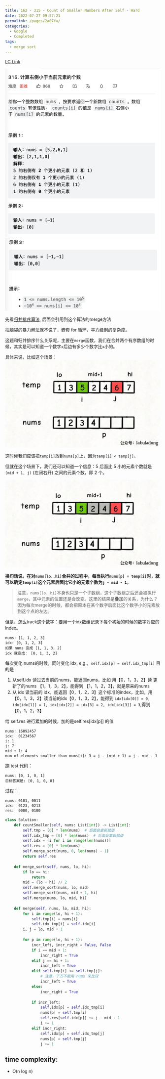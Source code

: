 ```yaml
---
title: 162 - 315 - Count of Smaller Numbers After Self - Hard
date: 2022-07-27 09:57:21
permalink: /pages/2a07fa/
categories:
  - Google
  - Completed
tags:
  - merge sort
---
```


[LC Link](https://leetcode.cn/problems/count-of-smaller-numbers-after-self/)

![](https://raw.githubusercontent.com/emmableu/image/master/202208291433156.png)
![](https://raw.githubusercontent.com/emmableu/image/master/202208291433774.png)


先看[归并排序算法](/pages/5d7c1e/#%E7%AE%97%E6%B3%95%E6%80%9D%E8%B7%AF), 后面会引用到这个算法的merge方法


拍脑袋的暴力解法就不说了，嵌套 for 循环，平方级别的复杂度。

这题和归并排序什么关系呢，主要在`merge`函数，我们在合并两个有序数组的时候，其实是可以知道一个数字`x`后边有多少个数字比`x`小的。

具体来说，比如这个场景：
![](https://raw.githubusercontent.com/emmableu/image/master/202208291435537.png)

这时候我们应该把`temp[i]`放到`nums[p]`上，因为`temp[i] < temp[j]`。

但就在这个场景下，我们还可以知道一个信息：5 后面比 5 小的元素个数就是`[mid + 1, j)` (左闭右开) 之间的元素个数，即 2 个。

![](https://raw.githubusercontent.com/emmableu/image/master/202208291437380.png)


**换句话说，在对`nums[lo..hi]`合并的过程中，每当执行`nums[p] = temp[i]`时，就可以确定`temp[i]`这个元素后面比它小的元素个数为`j - mid - 1`**。

> 注意，`nums[lo..hi]`本身也只是一个子数组，这个子数组之后还会被执行`merge`，其中元素的位置还是会改变。这里的结果是**叠加**的关系，为什么？因为每次merge的时候，都会把原本在某个数字后面比这个数字小的元素放到这个点的左边。

但是，怎么track这个数字：要用一个idx数组记录下每个初始的时候的数字对应的index。
```
nums: [1, 1, 2, 3]
idx: [0, 1, 2, 3]
如果 nums 变成 [1, 1, 3, 2]
idx 就变成： [0, 1, 3, 2]
```
每次变化 nums的时候，同时变化 idx, e.g.，`self.idx[p] = self.idx_tmp[i]`
目的是
1. 从self.idx 读过去当前的nums，能返回nums，比如
用【0，1，3，2】读 更新了的nums 【1，1，3，2】，能得到 【1，1，2，3】，就是原来的nums
2. 从 idx 读当前的 idx，能返回【0，1，2，3】这个标准的index，比如，用【0，1，3，2】读当前的idx【0，1，3，2】，能得到 
	 `idx[idx[0]] = 0, idx[idx[1]] = 1, idx[idx[2]] = idx[3] = 2, idx[idx[3]] = 3`,得到 【0，1，2，3】



给 self.res 进行累加的时候，加的是self.res[idx[p]] 的值


```
nums: 16892457
idx:  01234567
i: 1
j: 7
mid + 1: 4
num of elements smaller than nums[i]: 3 = j - (mid + 1) = j - mid - 1
```


跑 test 代码：

```
nums: [0, 1, 0, 1]
目标答案是: [0, 1, 0, 0]
```

过程：
```
nums: 0101, 0011
idx:  0123, 0213
res:  0000, 0100
```

```python
class Solution:
    def countSmaller(self, nums: List[int]) -> List[int]:
        self.tmp = [0] * len(nums)  # 后面会重新赋值
        self.idx_tmp = [0] * len(nums)  # 后面会重新赋值
        self.idx = [i for i in range(len(nums))]
        self.res = [0] * len(nums)
        self.merge_sort(nums, 0, len(nums) - 1)
        return self.res

    def merge_sort(self, nums, lo, hi):
        if lo == hi:
            return
        mid = (lo + hi) // 2
        self.merge_sort(nums, lo, mid)
        self.merge_sort(nums, mid + 1, hi)
        self.merge(nums, lo, mid, hi)

    def merge(self, nums, lo, mid, hi):
        for i in range(lo, hi + 1):
            self.tmp[i] = nums[i]
            self.idx_tmp[i] = self.idx[i]
        i, j = lo, mid + 1

        for p in range(lo, hi + 1):
            incr_left, incr_right = False, False
            if i == mid + 1:
                incr_right = True
            elif j == hi + 1:
                incr_left = True
            elif self.tmp[i] <= self.tmp[j]:
                # 注意，千万不能用 nums 来比较
                incr_left = True
            else:
                incr_right = True

            if incr_left:
                self.idx[p] = self.idx_tmp[i]
                nums[p] = self.tmp[i]
                self.res[self.idx[p]] += j - mid - 1
                i += 1
            elif incr_right:
                self.idx[p] = self.idx_tmp[j]
                nums[p] = self.tmp[j]
                j += 1
```


## time complexity:
- O(n log n)